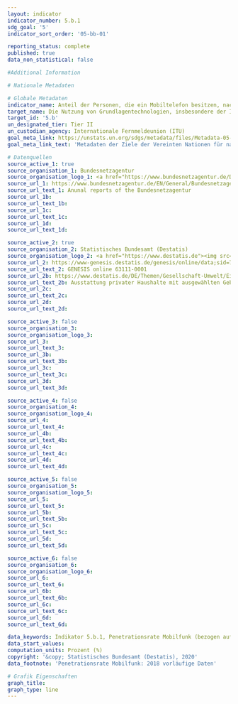 ```yaml
---
layout: indicator
indicator_number: 5.b.1
sdg_goal: '5'
indicator_sort_order: '05-bb-01'

reporting_status: complete
published: true
data_non_statistical: false

#Additional Information

# Nationale Metadaten

# Globale Metadaten
indicator_name: Anteil der Personen, die ein Mobiltelefon besitzen, nach Geschlecht
target_name: Die Nutzung von Grundlagentechnologien, insbesondere der Informations- und Kommunikationstechnologien, verbessern, um die Selbstbestimmung der Frauen zu fördern
target_id: '5.b'
un_designated_tier: Tier II
un_custodian_agency: Internationale Fernmeldeunion (ITU)
goal_meta_link: https://unstats.un.org/sdgs/metadata/files/Metadata-05-0B-01.pdf
goal_meta_link_text: 'Metadaten der Ziele der Vereinten Nationen für nachhaltige Entwicklung'

# Datenquellen
source_active_1: true
source_organisation_1: Bundesnetzagentur
source_organisation_logo_1: <a href="https://www.bundesnetzagentur.de/DE/Home/home_node.html"><img src="https://g205sdgs.github.io/sdg-indicators/public/logos/bundesnetzagentur.png" alt="Logo bundesnetzagentur" /></a>
source_url_1: https://www.bundesnetzagentur.de/EN/General/Bundesnetzagentur/Publications/publications_node.html;jsessionid=35DCC56CFC3655A10C00CEED15B08EB8
source_url_text_1: Anunal reports of the Bundesnetzagentur
source_url_1b: 
source_url_text_1b: 
source_url_1c: 
source_url_text_1c: 
source_url_1d: 
source_url_text_1d: 

source_active_2: true
source_organisation_2: Statistisches Bundesamt (Destatis)
source_organisation_logo_2: <a href="https://www.destatis.de"><img src="https://g205sdgs.github.io/sdg-indicators/public/logos/destatis.png" alt="Logo destatis" /></a>
source_url_2: https://www-genesis.destatis.de/genesis/online/data;sid=7FCF515DFBBBE3038765CD547DB182F3.GO_1_1?operation=abruftabellenVerzeichnisAuswahl&verzeichnis=&levelindex=0&levelid=1550498645906&sortdirection=auf&selectionname=63111-0001&auswaehlen.x=0&auswaehlen.y=0
source_url_text_2: GENESIS online 63111-0001
source_url_2b: https://www.destatis.de/DE/Themen/Gesellschaft-Umwelt/Einkommen-Konsum-Lebensbedingungen/Ausstattung-Gebrauchsgueter/_inhalt.html
source_url_text_2b: Ausstattung privater Haushalte mit ausgewählten Gebrauchsgütern - Fachserie 15, Reihe 2
source_url_2c: 
source_url_text_2c: 
source_url_2d: 
source_url_text_2d: 

source_active_3: false
source_organisation_3: 
source_organisation_logo_3: 
source_url_3: 
source_url_text_3: 
source_url_3b: 
source_url_text_3b: 
source_url_3c: 
source_url_text_3c: 
source_url_3d: 
source_url_text_3d: 

source_active_4: false
source_organisation_4: 
source_organisation_logo_4: 
source_url_4: 
source_url_text_4: 
source_url_4b: 
source_url_text_4b: 
source_url_4c: 
source_url_text_4c: 
source_url_4d: 
source_url_text_4d: 

source_active_5: false
source_organisation_5: 
source_organisation_logo_5: 
source_url_5: 
source_url_text_5: 
source_url_5b: 
source_url_text_5b: 
source_url_5c: 
source_url_text_5c: 
source_url_5d: 
source_url_text_5d: 

source_active_6: false
source_organisation_6: 
source_organisation_logo_6: 
source_url_6: 
source_url_text_6: 
source_url_6b: 
source_url_text_6b: 
source_url_6c: 
source_url_text_6c: 
source_url_6d: 
source_url_text_6d: 

data_keywords: Indikator 5.b.1, Penetrationsrate Mobilfunk (bezogen auf die Bevölkerung), Privathaushalte mit mindestens einem Mobiltelefon, Internationale Fernmeldeunion (ITU)
data_start_values: 
computation_units: Prozent (%)
copyright: '&copy; Statistisches Bundesamt (Destatis), 2020'
data_footnote: 'Penetrationsrate Mobilfunk: 2018 vorläufige Daten'

# Grafik Eigenschaften
graph_title: 
graph_type: line
---
```


